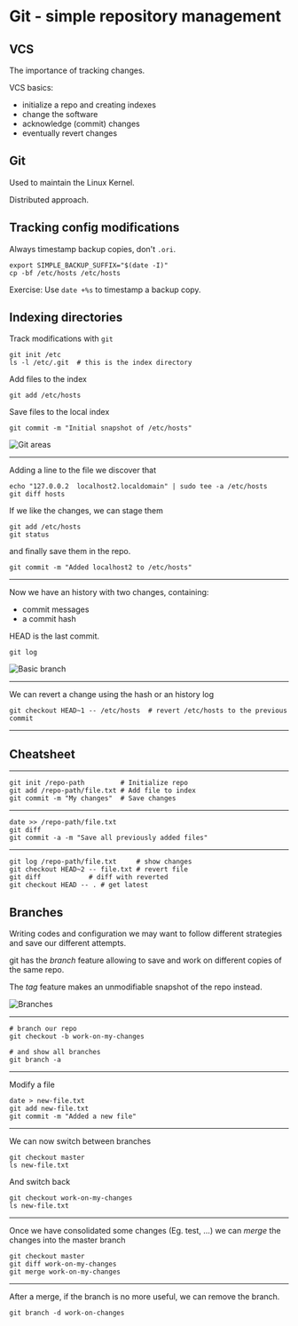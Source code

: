 # Git - simple repository management


## VCS

The importance of tracking changes.

VCS basics:

  - initialize a repo and creating indexes
  - change the software
  - acknowledge (commit) changes
  - eventually revert changes


## Git

Used to maintain the Linux Kernel.

Distributed approach.

## Tracking config modifications

Always timestamp backup copies, don't `.ori`.

```
export SIMPLE_BACKUP_SUFFIX="$(date -I)"
cp -bf /etc/hosts /etc/hosts
```

Exercise: Use `date +%s` to timestamp a backup copy.


## Indexing directories

Track modifications with `git`

```
git init /etc
ls -l /etc/.git  # this is the index directory
```

Add files to the index

```
git add /etc/hosts
```

Save files to the local index

```
git commit -m "Initial snapshot of /etc/hosts"
```

![Git areas](https://git-scm.com/images/about/index1@2x.png)


---

Adding a line to the file we discover that

```
echo "127.0.0.2  localhost2.localdomain" | sudo tee -a /etc/hosts 
git diff hosts
```

If we like the changes, we can stage them 

```
git add /etc/hosts
git status 
```

and finally save them in the repo.

```
git commit -m "Added localhost2 to /etc/hosts"
```
---

Now we have an history with two changes, containing:

 - commit messages
 - a commit hash

HEAD is the last commit.


```
git log 
```

![Basic branch](https://git-scm.com/figures/18333fig0310-tn.png)

---

We can revert a change using the hash or an history log

```
git checkout HEAD~1 -- /etc/hosts  # revert /etc/hosts to the previous commit
```

---

## Cheatsheet

---

```
git init /repo-path  		# Initialize repo
git add /repo-path/file.txt	# Add file to index
git commit -m "My changes" 	# Save changes
```

---


```
date >> /repo-path/file.txt
git diff
git commit -a -m "Save all previously added files"
```

---


```
git log /repo-path/file.txt 	# show changes
git checkout HEAD~2 -- file.txt # revert file
git diff			# diff with reverted
git checkout HEAD -- . # get latest
```


## Branches 

Writing codes and configuration we may want to follow
different strategies and save our different attempts.

git has the *branch* feature allowing to save and work on different
copies of the same repo.

The *tag* feature makes an unmodifiable snapshot of the repo instead.

![Branches](https://git-scm.com/figures/18333fig0313-tn.png)

---

```
# branch our repo
git checkout -b work-on-my-changes

# and show all branches
git branch -a
```

---

Modify a file

```
date > new-file.txt
git add new-file.txt
git commit -m "Added a new file"
```

---

We can now switch between branches

```
git checkout master
ls new-file.txt
```

And switch back

```
git checkout work-on-my-changes
ls new-file.txt
```

---

Once we have consolidated some changes (Eg. test, ...)
we can *merge* the changes into the master branch

```
git checkout master
git diff work-on-my-changes
git merge work-on-my-changes
```

---

After a merge, if the branch is no more useful, we can remove the branch.

```
git branch -d work-on-changes
```


